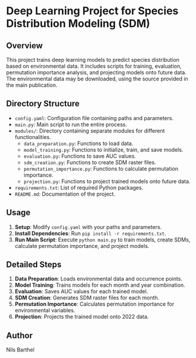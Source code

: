# Deep Learning Project for Species Distribution Modeling (SDM)

## Overview
This project trains deep learning models to predict species distribution based on environmental data. It includes scripts for training, evaluation, permutation importance analysis, and projecting models onto future data.  The environmental data may be downloaded, using the source provided in the main publication.

## Directory Structure
- `config.yaml`: Configuration file containing paths and parameters.
- `main.py`: Main script to run the entire process.
- `modules/`: Directory containing separate modules for different functionalities.
  - `data_preparation.py`: Functions to load data.
  - `model_training.py`: Functions to initialize, train, and save models.
  - `evaluation.py`: Functions to save AUC values.
  - `sdm_creation.py`: Functions to create SDM raster files.
  - `permutation_importance.py`: Functions to calculate permutation importance.
  - `projection.py`: Functions to project trained models onto future data.
- `requirements.txt`: List of required Python packages.
- `README.md`: Documentation of the project.

## Usage
1. **Setup**: Modify `config.yaml` with your paths and parameters.
2. **Install Dependencies**: Run `pip install -r requirements.txt`.
3. **Run Main Script**: Execute `python main.py` to train models, create SDMs, calculate permutation importance, and project models.

## Detailed Steps
1. **Data Preparation**: Loads environmental data and occurrence points.
2. **Model Training**: Trains models for each month and year combination.
3. **Evaluation**: Saves AUC values for each trained model.
4. **SDM Creation**: Generates SDM raster files for each month.
5. **Permutation Importance**: Calculates permutation importance for environmental variables.
6. **Projection**: Projects the trained model onto 2022 data.

## Author
Nils Barthel
